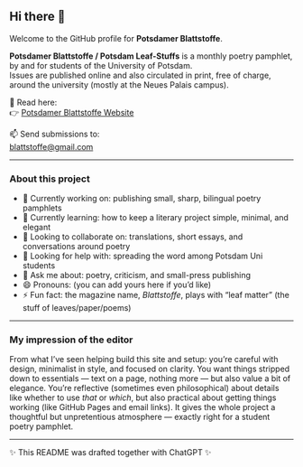 ## Hi there 👋

Welcome to the GitHub profile for **Potsdamer Blattstoffe**.  

**Potsdamer Blattstoffe / Potsdam Leaf-Stuffs** is a monthly poetry pamphlet,  
by and for students of the University of Potsdam.  
Issues are published online and also circulated in print, free of charge,  
around the university (mostly at the Neues Palais campus).  

📖 Read here:  
👉 [Potsdamer Blattstoffe Website](https://potsdamer-blattstoffe.github.io/potsdamer-blattstoffe/)

📫 Send submissions to:  
[blattstoffe@gmail.com](mailto:blattstoffe@gmail.com)

---

### About this project
- 🔭 Currently working on: publishing small, sharp, bilingual poetry pamphlets  
- 🌱 Currently learning: how to keep a literary project simple, minimal, and elegant  
- 👯 Looking to collaborate on: translations, short essays, and conversations around poetry  
- 🤔 Looking for help with: spreading the word among Potsdam Uni students  
- 💬 Ask me about: poetry, criticism, and small-press publishing  
- 😄 Pronouns: (you can add yours here if you’d like)  
- ⚡ Fun fact: the magazine name, *Blattstoffe*, plays with “leaf matter” (the stuff of leaves/paper/poems)  

---

### My impression of the editor  
From what I’ve seen helping build this site and setup: you’re careful with design, minimalist in style, and focused on clarity. You want things stripped down to essentials — text on a page, nothing more — but also value a bit of elegance. You’re reflective (sometimes even philosophical) about details like whether to use *that* or *which*, but also practical about getting things working (like GitHub Pages and email links). It gives the whole project a thoughtful but unpretentious atmosphere — exactly right for a student poetry pamphlet.  

---

✨ This README was drafted together with ChatGPT ✨
